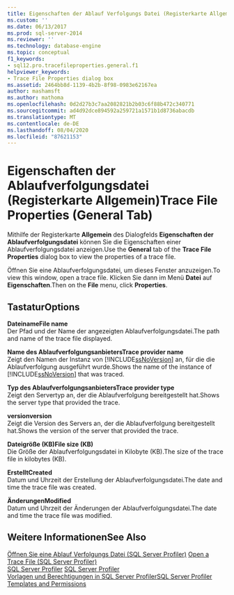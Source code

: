 ```yaml
---
title: Eigenschaften der Ablauf Verfolgungs Datei (Registerkarte Allgemein) | Microsoft-Dokumentation
ms.custom: ''
ms.date: 06/13/2017
ms.prod: sql-server-2014
ms.reviewer: ''
ms.technology: database-engine
ms.topic: conceptual
f1_keywords:
- sql12.pro.tracefileproperties.general.f1
helpviewer_keywords:
- Trace File Properties dialog box
ms.assetid: 2464bb8d-1139-4b2b-8f98-0983e62167ea
author: mashamsft
ms.author: mathoma
ms.openlocfilehash: 0d2d27b3c7aa2082821b2b03c6f88b472c340771
ms.sourcegitcommit: ad4d92dce894592a259721a1571b1d8736abacdb
ms.translationtype: MT
ms.contentlocale: de-DE
ms.lasthandoff: 08/04/2020
ms.locfileid: "87621153"
---
```

# <a name="trace-file-properties-general-tab"></a><span data-ttu-id="2c2d4-102">Eigenschaften der Ablaufverfolgungsdatei (Registerkarte Allgemein)</span><span class="sxs-lookup"><span data-stu-id="2c2d4-102">Trace File Properties (General Tab)</span></span>
  <span data-ttu-id="2c2d4-103">Mithilfe der Registerkarte **Allgemein** des Dialogfelds **Eigenschaften der Ablaufverfolgungsdatei** können Sie die Eigenschaften einer Ablaufverfolgungsdatei anzeigen.</span><span class="sxs-lookup"><span data-stu-id="2c2d4-103">Use the **General** tab of the **Trace File Properties** dialog box to view the properties of a trace file.</span></span>  
  
 <span data-ttu-id="2c2d4-104">Öffnen Sie eine Ablaufverfolgungsdatei, um dieses Fenster anzuzeigen.</span><span class="sxs-lookup"><span data-stu-id="2c2d4-104">To view this window, open a trace file.</span></span> <span data-ttu-id="2c2d4-105">Klicken Sie dann im Menü **Datei** auf **Eigenschaften**.</span><span class="sxs-lookup"><span data-stu-id="2c2d4-105">Then on the **File** menu, click **Properties**.</span></span>  
  
## <a name="options"></a><span data-ttu-id="2c2d4-106">Tastatur</span><span class="sxs-lookup"><span data-stu-id="2c2d4-106">Options</span></span>  
 <span data-ttu-id="2c2d4-107">**Dateiname**</span><span class="sxs-lookup"><span data-stu-id="2c2d4-107">**File name**</span></span>  
 <span data-ttu-id="2c2d4-108">Der Pfad und der Name der angezeigten Ablaufverfolgungsdatei.</span><span class="sxs-lookup"><span data-stu-id="2c2d4-108">The path and name of the trace file displayed.</span></span>  
  
 <span data-ttu-id="2c2d4-109">**Name des Ablaufverfolgungsanbieters**</span><span class="sxs-lookup"><span data-stu-id="2c2d4-109">**Trace provider name**</span></span>  
 <span data-ttu-id="2c2d4-110">Zeigt den Namen der Instanz von [!INCLUDE[ssNoVersion](../includes/ssnoversion-md.md)] an, für die die Ablaufverfolgung ausgeführt wurde.</span><span class="sxs-lookup"><span data-stu-id="2c2d4-110">Shows the name of the instance of [!INCLUDE[ssNoVersion](../includes/ssnoversion-md.md)] that was traced.</span></span>  
  
 <span data-ttu-id="2c2d4-111">**Typ des Ablaufverfolgungsanbieters**</span><span class="sxs-lookup"><span data-stu-id="2c2d4-111">**Trace provider type**</span></span>  
 <span data-ttu-id="2c2d4-112">Zeigt den Servertyp an, der die Ablaufverfolgung bereitgestellt hat.</span><span class="sxs-lookup"><span data-stu-id="2c2d4-112">Shows the server type that provided the trace.</span></span>  
  
 <span data-ttu-id="2c2d4-113">**version**</span><span class="sxs-lookup"><span data-stu-id="2c2d4-113">**version**</span></span>  
 <span data-ttu-id="2c2d4-114">Zeigt die Version des Servers an, der die Ablaufverfolgung bereitgestellt hat.</span><span class="sxs-lookup"><span data-stu-id="2c2d4-114">Shows the version of the server that provided the trace.</span></span>  
  
 <span data-ttu-id="2c2d4-115">**Dateigröße (KB)**</span><span class="sxs-lookup"><span data-stu-id="2c2d4-115">**File size (KB)**</span></span>  
 <span data-ttu-id="2c2d4-116">Die Größe der Ablaufverfolgungsdatei in Kilobyte (KB).</span><span class="sxs-lookup"><span data-stu-id="2c2d4-116">The size of the trace file in kilobytes (KB).</span></span>  
  
 <span data-ttu-id="2c2d4-117">**Erstellt**</span><span class="sxs-lookup"><span data-stu-id="2c2d4-117">**Created**</span></span>  
 <span data-ttu-id="2c2d4-118">Datum und Uhrzeit der Erstellung der Ablaufverfolgungsdatei.</span><span class="sxs-lookup"><span data-stu-id="2c2d4-118">The date and time the trace file was created.</span></span>  
  
 <span data-ttu-id="2c2d4-119">**Änderungen**</span><span class="sxs-lookup"><span data-stu-id="2c2d4-119">**Modified**</span></span>  
 <span data-ttu-id="2c2d4-120">Datum und Uhrzeit der Änderungen der Ablaufverfolgungsdatei.</span><span class="sxs-lookup"><span data-stu-id="2c2d4-120">The date and time the trace file was modified.</span></span>  
  
## <a name="see-also"></a><span data-ttu-id="2c2d4-121">Weitere Informationen</span><span class="sxs-lookup"><span data-stu-id="2c2d4-121">See Also</span></span>  
 <span data-ttu-id="2c2d4-122">[Öffnen Sie eine Ablauf Verfolgungs Datei &#40;SQL Server Profiler&#41;](../tools/sql-server-profiler/open-a-trace-file-sql-server-profiler.md) </span><span class="sxs-lookup"><span data-stu-id="2c2d4-122">[Open a Trace File &#40;SQL Server Profiler&#41;](../tools/sql-server-profiler/open-a-trace-file-sql-server-profiler.md) </span></span>  
 <span data-ttu-id="2c2d4-123">[SQL Server Profiler](../tools/sql-server-profiler/sql-server-profiler.md) </span><span class="sxs-lookup"><span data-stu-id="2c2d4-123">[SQL Server Profiler](../tools/sql-server-profiler/sql-server-profiler.md) </span></span>  
 [<span data-ttu-id="2c2d4-124">Vorlagen und Berechtigungen in SQL Server Profiler</span><span class="sxs-lookup"><span data-stu-id="2c2d4-124">SQL Server Profiler Templates and Permissions</span></span>](../tools/sql-server-profiler/sql-server-profiler-templates-and-permissions.md)  
  
  
